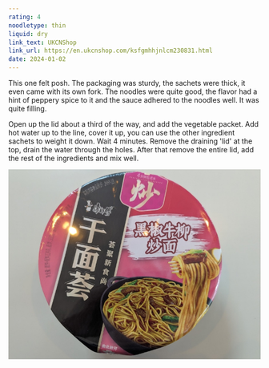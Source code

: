 ```yaml
---
rating: 4
noodletype: thin
liquid: dry
link_text: UKCNShop
link_url: https://en.ukcnshop.com/ksfgmhhjnlcm230831.html
date: 2024-01-02
---
```


This one felt posh. The packaging was sturdy, the sachets were thick, it even came with its own fork. The noodles were quite good, the flavor had a hint of peppery spice to it and the sauce adhered to the noodles well. It was quite filling. 

Open up the lid about a third of the way, and add the vegetable packet. Add hot water up to the line, cover it up, you can use the other ingredient sachets to weight it down. Wait 4 minutes. Remove the draining 'lid' at the top, drain the water through the holes. After that remove the entire lid, add the rest of the ingredients and mix well. 


![](images/053.jpg)